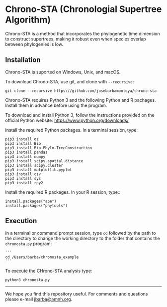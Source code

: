 # Chrono-STA (Chronologial Supertree Algorithm)

Chrono-STA is a  method that incorporates the phylogenetic time dimension to construct supertrees, making it robust even when species overlap between phylogenies is low.

## Installation

Chrono-STA is suported on Windows, Unix, and macOS.

To download Chrono-STA, use git, and clone with `--recursive`:
```
git clone --recursive https://github.com/josebarbamontoya/chrono-sta
```

Chrono-STA requires Python 3 and the following Python and R pachages. Install them in advance before using the program.

To download and install Python 3, follow the instructions provided on the official Python website:
	https://www.python.org/downloads/

Install the required Python packages. In a terminal session, type:

	pip3 install os
	pip3 install Bio
	pip3 install Bio.Phylo.TreeConstruction 
	pip3 install pandas
	pip3 install numpy
	pip3 install scipy.spatial.distance
	pip3 install scipy.cluster 
	pip3 install matplotlib.pyplot 
	pip3 install csv
	pip3 install sys
	pip3 install rpy2

Install the required R packages. In your R session, type::

	install.packages("ape")
	install.packages("phytools")

## Execution

In a terminal or command prompt session, type `cd` followed by the path to the directory to change the working directory to the folder that contains the `chronosta.py` program:

	```
	cd /Users/barba/chronosta_example
	```

To execute the CHrono-STA analysis type:
```
python3 chronosta.py
```

---
We hope you find this repository useful. For comments and questions please e-mail jbarba@amnh.org.
